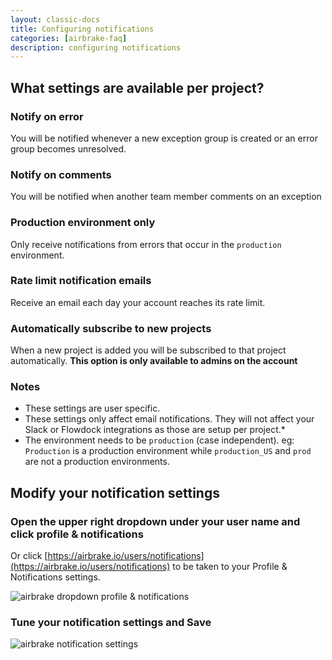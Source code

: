 ```yaml
---
layout: classic-docs
title: Configuring notifications
categories: [airbrake-faq]
description: configuring notifications
---
```


## What settings are available per project?

### **Notify on error**
You will be notified whenever a new exception group is created or an error
group becomes unresolved.

### **Notify on comments**
You will be notified when another team member comments on an exception

### **Production environment only**
Only receive notifications from errors that occur in the `production`
environment.

### **Rate limit notification emails**
Receive an email each day your account reaches its rate limit.

### **Automatically subscribe to new projects**
When a new project is added you will be subscribed to that project
automatically. **This option is only available to admins on the account**

### Notes

- These settings are user specific.
- These settings only affect email notifications. They will not affect your
  Slack or Flowdock integrations as those are setup per project.*
- The environment needs to be `production` (case independent). eg: `Production`
  is a production environment while `production_US` and `prod` are not a
  production environments.

## Modify your notification settings

### Open the **upper right dropdown** under your user name and click **profile & notifications**
Or click [https://airbrake.io/users/notifications](https://airbrake.io/users/notifications) to be
taken to your Profile & Notifications settings.

![airbrake dropdown profile & notifications](/docs/assets/img/docs/airbrake/dropdown_profile_and_notifications.png)

### Tune your notification settings and **Save**

![airbrake notification settings](/docs/assets/img/docs/airbrake/notification_settings.png)
